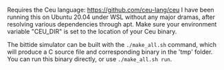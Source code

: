Requires the Ceu language: https://github.com/ceu-lang/ceu
I have been running this on Ubuntu 20.04 under WSL without any major dramas, after resolving various dependencies through apt.
Make sure your environment variable "CEU_DIR" is set to the location of your Ceu binary.

The bittide simulator can be built with the `./make_all.sh` command, which will produce a C source file and corresponding binary in the 'tmp' folder. You can run this binary directly, or use `./make_all.sh run`.
